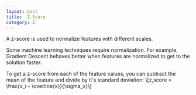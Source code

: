 ```yaml
---
layout: post
title:  Z-Score
category: Z
---
```


A z-score is used to normalize features with different scales.

Some machine learning techniques require normalization.  For example, Gradient Descent behaves better when features are normalized to get to the solution faster.

To get a z-score from each of the feature values, you can subtract the mean of the feature and divide by it's standard deviation:
\\[z\,score = \frac{x_i - \overline{x}}{\sigma_x}\\]
